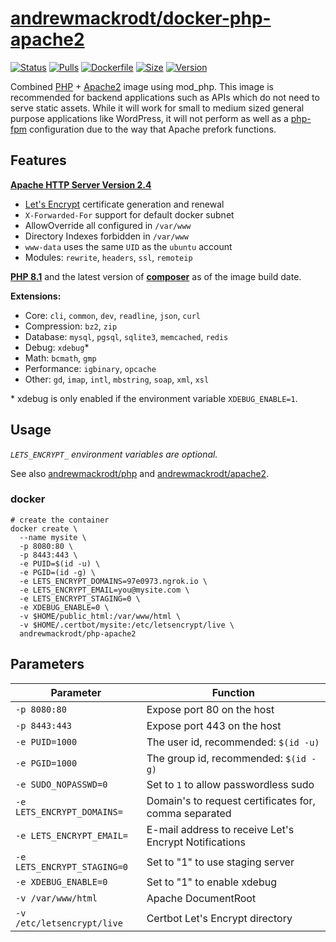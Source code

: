 # [andrewmackrodt/docker-php-apache2](https://github.com/andrewmackrodt/dockerfiles/tree/master/php-apache2)

[![Status](https://jenkins.mackrodt.io/buildStatus/icon?job=dockerfiles%2Fphp-apache2)][status]
[![Pulls](https://img.shields.io/docker/pulls/andrewmackrodt/php-apache2.svg)][pulls]
[![Dockerfile](https://img.shields.io/github/size/andrewmackrodt/dockerfiles/php-apache2/Dockerfile.svg?label=dockerfile)][dockerfile]
[![Size](https://img.shields.io/docker/image-size/andrewmackrodt/php-apache2)][size]
[![Version](https://img.shields.io/docker/v/andrewmackrodt/php-apache2)][version]

[status]: https://jenkins.mackrodt.io/job/dockerfiles/job/php-apache2/
[pulls]: https://hub.docker.com/r/andrewmackrodt/php-apache2
[dockerfile]: https://github.com/andrewmackrodt/dockerfiles/blob/master/php-apache2/Dockerfile
[size]: https://microbadger.com/images/andrewmackrodt/php-apache2
[version]: https://hub.docker.com/r/andrewmackrodt/php-apache2/tags

Combined [PHP][php] + [Apache2][apache2] image using mod_php. This image is
recommended for backend applications such as APIs which do not need to serve
static assets. While it will work for small to medium sized general purpose
applications like WordPress, it will not perform as well as a [php-fpm][fpm]
configuration due to the way that Apache prefork functions.

[php]: https://github.com/andrewmackrodt/dockerfiles/tree/master/php
[apache2]: https://github.com/andrewmackrodt/dockerfiles/tree/master/apache2
[fpm]: https://php-fpm.org/

## Features

**[Apache HTTP Server Version 2.4](https://httpd.apache.org/docs/2.4/)**
- [Let's Encrypt](https://letsencrypt.org/) certificate generation and renewal
- `X-Forwarded-For` support for default docker subnet
- AllowOverride all configured in `/var/www`
- Directory Indexes forbidden in `/var/www`
- `www-data` uses the same `UID` as the `ubuntu` account
- Modules: `rewrite`, `headers`, `ssl`, `remoteip`

**[PHP 8.1](https://www.php.net/releases/8_1_0.php)** and the latest version of
**[composer](https://getcomposer.org/)** as of the image build date.

**Extensions:**
- Core: `cli`, `common`, `dev`, `readline`, `json`, `curl`
- Compression: `bz2`, `zip`
- Database: `mysql`, `pgsql`, `sqlite3`, `memcached`, `redis`
- Debug: `xdebug`\*
- Math: `bcmath`, `gmp`
- Performance: `igbinary`, `opcache`
- Other: `gd`, `imap`, `intl`, `mbstring`, `soap`, `xml`, `xsl`

\* xdebug is only enabled if the environment variable `XDEBUG_ENABLE=1`.

## Usage

_`LETS_ENCRYPT_` environment variables are optional._

See also [andrewmackrodt/php][php] and [andrewmackrodt/apache2][apache2].

### docker

```
# create the container
docker create \
  --name mysite \
  -p 8080:80 \
  -p 8443:443 \
  -e PUID=$(id -u) \
  -e PGID=(id -g) \
  -e LETS_ENCRYPT_DOMAINS=97e0973.ngrok.io \
  -e LETS_ENCRYPT_EMAIL=you@mysite.com \
  -e LETS_ENCRYPT_STAGING=0 \
  -e XDEBUG_ENABLE=0 \
  -v $HOME/public_html:/var/www/html \
  -v $HOME/.certbot/mysite:/etc/letsencrypt/live \
  andrewmackrodt/php-apache2
```

## Parameters

| Parameter | Function |
| --- | --- |
| `-p 8080:80` | Expose port 80 on the host |
| `-p 8443:443` | Expose port 443 on the host |
| `-e PUID=1000` | The user id, recommended: `$(id -u)` |
| `-e PGID=1000` | The group id, recommended: `$(id -g)` |
| `-e SUDO_NOPASSWD=0` | Set to `1` to allow passwordless sudo |
| `-e LETS_ENCRYPT_DOMAINS=` | Domain's to request certificates for, comma separated |
| `-e LETS_ENCRYPT_EMAIL=` | E-mail address to receive Let's Encrypt Notifications |
| `-e LETS_ENCRYPT_STAGING=0` | Set to "1" to use staging server |
| `-e XDEBUG_ENABLE=0` | Set to "1" to enable xdebug |
| `-v /var/www/html` | Apache DocumentRoot |
| `-v /etc/letsencrypt/live` | Certbot Let's Encrypt directory |
